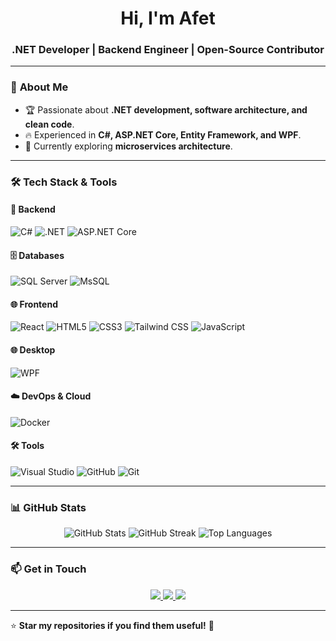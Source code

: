 <h1 align="center">Hi, I'm Afet </h1>
<h3 align="center">.NET Developer | Backend Engineer | Open-Source Contributor</h3>



---

### 🚀 **About Me**
- 🏆 Passionate about **.NET development, software architecture, and clean code**.
- 🔥 Experienced in **C#, ASP.NET Core, Entity Framework, and WPF**.
- 🎯 Currently exploring **microservices architecture**.


---

### 🛠 **Tech Stack & Tools**
#### 🚀 Backend
![C#](https://img.shields.io/badge/C%23-%23239120.svg?style=for-the-badge&logo=c-sharp&logoColor=white)
![.NET](https://img.shields.io/badge/.NET-512BD4.svg?style=for-the-badge&logo=dotnet&logoColor=white)
![ASP.NET Core](https://img.shields.io/badge/ASP.NET%20Core-%23007ACC.svg?style=for-the-badge&logo=dotnet&logoColor=white)

#### 🗄️ Databases
![SQL Server](https://img.shields.io/badge/SQL%20Server-%23CC2927.svg?style=for-the-badge&logo=microsoft-sql-server&logoColor=white)
![MsSQL](https://img.shields.io/badge/MsSql-%23316192.svg?style=for-the-badge&logo=postgresql&logoColor=white)

#### 🌐 Frontend
 ![React](https://img.shields.io/badge/React-%2361DAFB.svg?style=for-the-badge&logo=react&logoColor=white)
![HTML5](https://img.shields.io/badge/HTML5-%23E34F26.svg?style=for-the-badge&logo=html5&logoColor=white)
![CSS3](https://img.shields.io/badge/CSS3-%231572B6.svg?style=for-the-badge&logo=css3&logoColor=white)
![Tailwind CSS](https://img.shields.io/badge/TailwindCSS-%2338B2AC.svg?style=for-the-badge&logo=tailwind-css&logoColor=white)
![JavaScript](https://img.shields.io/badge/JavaScript-%23F7DF1E.svg?style=for-the-badge&logo=javascript&logoColor=black)

#### 🌐 Desktop
![WPF](https://img.shields.io/badge/WPF-%23007ACC.svg?style=for-the-badge&logo=microsoft&logoColor=white)

#### ☁️ DevOps & Cloud
![Docker](https://img.shields.io/badge/Docker-%232496ED.svg?style=for-the-badge&logo=docker&logoColor=white)


#### 🛠 Tools
![Visual Studio](https://img.shields.io/badge/Visual%20Studio-%235C2D91.svg?style=for-the-badge&logo=visual-studio&logoColor=white)
![GitHub](https://img.shields.io/badge/GitHub-%23181717.svg?style=for-the-badge&logo=github&logoColor=white)
![Git](https://img.shields.io/badge/Git-%23F05032.svg?style=for-the-badge&logo=git&logoColor=white)

---


### 📊 **GitHub Stats**
<p align="center">
  <img src="https://github-readme-stats.vercel.app/api?username=afetism&show_icons=true&theme=radical" alt="GitHub Stats">
  <img src="https://github-readme-streak-stats.herokuapp.com/?user=afetism&theme=radical" alt="GitHub Streak">
  <img src="https://github-readme-stats.vercel.app/api/top-langs/?username=afetism&layout=compact&theme=radical" alt="Top Languages">
</p>

---

### 📫 **Get in Touch**
<p align="center">
  <a href="mailto:your.email@example.com">
    <img src="https://img.shields.io/badge/Email-D14836?style=for-the-badge&logo=gmail&logoColor=white">
  </a>
  <a href="https://linkedin.com/in/yourprofile">
    <img src="https://img.shields.io/badge/LinkedIn-%230077B5.svg?style=for-the-badge&logo=linkedin&logoColor=white">
  </a>
  <a href="https://twitter.com/yourusername">
    <img src="https://img.shields.io/badge/Twitter-%231DA1F2.svg?style=for-the-badge&logo=twitter&logoColor=white">
  </a>
</p>

---

⭐ **Star my repositories if you find them useful!** 🚀


